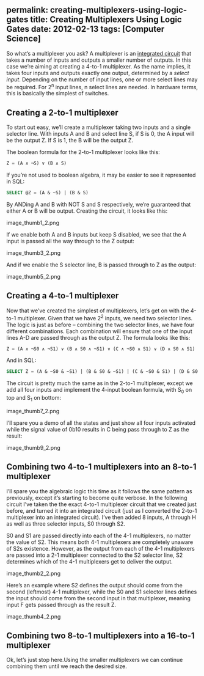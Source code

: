 permalink: creating-multiplexers-using-logic-gates
title: Creating Multiplexers Using Logic Gates
date: 2012-02-13
tags: [Computer Science]
---
So what’s a multiplexer you ask? A multiplexer is an [integrated circuit](http://en.wikipedia.org/wiki/Integrated_circuit) that takes a number of inputs and outputs a smaller number of outputs. In this case we’re aiming at creating a 4-to-1 multiplexer. As the name implies, it takes four inputs and outputs exactly one output, determined by a *select input*. Depending on the number of input lines, one or more select lines may be required. For 2<sup>n</sup> input lines, n select lines are needed. In hardware terms, this is basically the simplest of switches.

<!-- more -->

## Creating a 2-to-1 multiplexer

To start out easy, we’ll create a multiplexer taking two inputs and a single selector line. With inputs A and B and select line S, if S is 0, the A input will be the output Z. If S is 1, the B will be the output Z.

The boolean formula for the 2-to-1 multiplexer looks like this:

```sql
Z = (A ∧ ¬S) ∨ (B ∧ S)
```

If you’re not used to boolean algebra, it may be easier to see it represented in SQL:

```sql
SELECT @Z = (A & ~S) | (B & S)
```

By ANDing A and B with NOT S and S respectively, we’re guaranteed that either A or B will be output. Creating the circuit, it looks like this:

image_thumb1_2.png

If we enable both A and B inputs but keep S disabled, we see that the A input is passed all the way through to the Z output:

image_thumb3_2.png

And if we enable the S selector line, B is passed through to Z as the output:

image_thumb5_2.png

## Creating a 4-to-1 multiplexer

Now that we’ve created the simplest of multiplexers, let’s get on with the 4-to-1 multiplexer. Given that we have 2<sup>2</sup> inputs, we need two selector lines. The logic is just as before – combining the two selector lines, we have four different combinations. Each combination will ensure that one of the input lines A-D are passed through as the output Z. The formula looks like this:

```sql
Z = (A ∧ ¬S0 ∧ ¬S1) ∨ (B ∧ S0 ∧ ¬S1) ∨ (C ∧ ¬S0 ∧ S1) ∨ (D ∧ S0 ∧ S1)
```

And in SQL:

```sql
SELECT Z = (A & ~S0 & ~S1) | (B & S0 & ~S1) | (C & ~S0 & S1) | (D & S0 & S1)
```

The circuit is pretty much the same as in the 2-to-1 multiplexer, except we add all four inputs and implement the 4-input boolean formula, with S<sub>0</sub> on top and S<sub>1</sub> on bottom:

image_thumb7_2.png

I’ll spare you a demo of all the states and just show all four inputs activated while the signal value of 0b10 results in C being pass through to Z as the result:

image_thumb9_2.png

## Combining two 4-to-1 multiplexers into an 8-to-1 multiplexer

I’ll spare you the algebraic logic this time as it follows the same pattern as previously, except it’s starting to become quite verbose. In the following circuit I’ve taken the the exact 4-to-1 multiplexer circuit that we created just before, and turned it into an integrated circuit (just as I converted the 2-to-1 multiplexer into an integrated circuit). I’ve then added 8 inputs, A through H as well as three selector inputs, S0 through S2.

S0 and S1 are passed directly into each of the 4-1 multiplexers, no matter the value of S2. This means both 4-1 multiplexers are completely unaware of S2s existence. However, as the output from each of the 4-1 multiplexers are passed into a 2-1 multiplexer connected to the S2 selector line, S2 determines which of the 4-1 multiplexers get to deliver the output.

image_thumb2_2.png

Here’s an example where S2 defines the output should come from the second (leftmost) 4-1 multiplexer, while the S0 and S1 selector lines defines the input should come from the second input in that multiplexer, meaning input F gets passed through as the result Z.

image_thumb4_2.png

## Combining two 8-to-1 multiplexers into a 16-to-1 multiplexer

Ok, let’s just stop here.Using the smaller multiplexers we can continue combining them until we reach the desired size.
